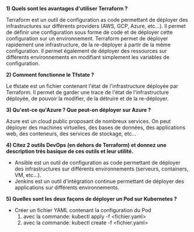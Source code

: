 **1) Quels sont les avantages d'utiliser Terraform ?**

Terraform est un outil de configuration as code permettant de déployer des infrastructures sur différents providers (AWS, GCP, Azure, etc...).
Il permet de définir une configuration sous forme de code et de déployer cette configuration sur un environnement.
Terraform permet de déployer rapidement une infrastructure, de la re-déployer à partir de la même configuration.
Il permet également de déployer des ressources sur différents environnements en modifiant simplement les variables de configuration.

**2) Comment fonctionne le Tfstate ?**

Le tfstate est un fichier contenant l'état de l'infrastructure déployée par Terraform.
Il permet de garder une trace de l'état de l'infrastructure déployée, de pouvoir la modifier, de la détruire et de la re-déployer.

**3) Qu'est-ce qu'Azure ? Que peut-on déployer sur Azure ?**

Azure est un cloud public proposant de nombreux services. On peut déployer des machines virtuelles, des bases de données, des applications web, des conteneurs, des services de stockage, etc...

**4) Citez 2 outils DevOps (en dehors de Terraform) et donnez une description très basique de ces outils et leur utilité.**

- Ansible est un outil de configuration as code permettant de déployer des infrastructures sur différents environnements (serveurs, containers, VM, etc...).
- Jenkins est un outil d'intégration continue permettant de déployer des applications sur différents environnements.

**5) Quelles sont les deux façons de déployer un Pod sur Kubernetes ?**
- Créer un fichier YAML contenant la configuration du Pod
  1. avec la commande: kubectl apply -f <fichier.yaml>
  2. avec la commande: kubectl create -f <fichier.yaml>
